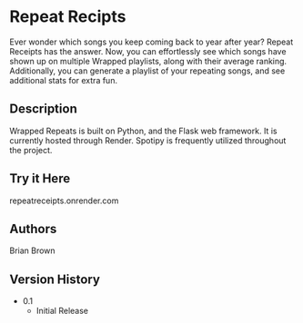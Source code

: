 # Repeat Recipts

Ever wonder which songs you keep coming back to year after year? Repeat Receipts has the answer. Now, you can effortlessly see which songs have shown up on multiple Wrapped playlists, along with their average ranking. Additionally, you can generate a playlist of your repeating songs, and see additional stats for extra fun.

## Description

Wrapped Repeats is built on Python, and the Flask web framework. It is currently hosted through Render. Spotipy is frequently utilized throughout the project.

## Try it Here

repeatreceipts.onrender.com

## Authors

Brian Brown

## Version History
* 0.1
    * Initial Release
